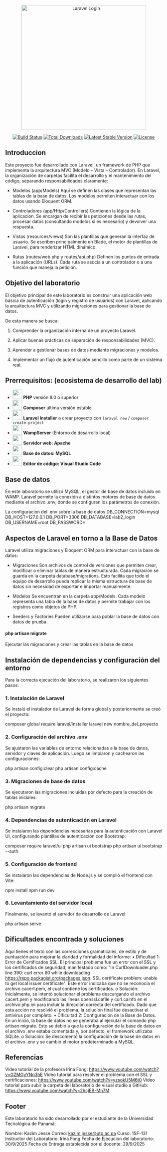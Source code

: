 <p align="center"><a href="https://laravel.com" target="_blank"><img src="https://images.ctfassets.net/23aumh6u8s0i/7q90WhvMPGyPqhh5XfG15z/e77f3d9251c3c15102f6066159a7690d/login-page" width="400" alt="Laravel Login"></a></p>

<p align="center">
<a href="https://github.com/laravel/framework/actions"><img src="https://github.com/laravel/framework/workflows/tests/badge.svg" alt="Build Status"></a>
<a href="https://packagist.org/packages/laravel/framework"><img src="https://img.shields.io/packagist/dt/laravel/framework" alt="Total Downloads"></a>
<a href="https://packagist.org/packages/laravel/framework"><img src="https://img.shields.io/packagist/v/laravel/framework" alt="Latest Stable Version"></a>
<a href="https://packagist.org/packages/laravel/framework"><img src="https://img.shields.io/packagist/l/laravel/framework" alt="License"></a>
</p>

## Introduccion

Este proyecto fue desarrollado con Laravel, un framework de PHP que implementa la arquitectura MVC (Modelo – Vista – Controlador).
En Laravel, la organización de carpetas facilita el desarrollo y el mantenimiento del código, separando responsabilidades claramente:

- Modelos (app/Models)
Aquí se definen las clases que representan las tablas de la base de datos.
Los modelos permiten interactuar con los datos usando Eloquent ORM.

- Controladores (app/Http/Controllers)
Contienen la lógica de la aplicación.
Se encargan de recibir las peticiones desde las rutas, procesar datos (consultando modelos si es necesario) y devolver una respuesta.

- Vistas (resources/views)
Son las plantillas que generan la interfaz de usuario.
Se escriben principalmente en Blade, el motor de plantillas de Laravel, para renderizar HTML dinámico.

- Rutas (routes/web.php y routes/api.php)
Definen los puntos de entrada a la aplicación (URLs).
Cada ruta se asocia a un controlador o a una función que maneja la petición.

## Objetivo del laboratorio

El objetivo principal de este laboratorio es construir una aplicación web básica de autenticación (login y registro de usuarios) con Laravel, aplicando la arquitectura MVC y utilizando migraciones para gestionar la base de datos.

De esta manera se busca:

1. Comprender la organización interna de un proyecto Laravel.

2. Aplicar buenas prácticas de separación de responsabilidades (MVC).

3. Aprender a gestionar bases de datos mediante migraciones y modelos.

4. Implementar un flujo de autenticación sencillo como parte de un sistema real.

## Prerrequisitos: (ecosistema de desarrollo del lab)

- <img src="https://cdn.jsdelivr.net/gh/devicons/devicon/icons/php/php-original.svg" width="30"/> **PHP** versión 8.0 o superior  
- <img src="https://getcomposer.org/img/logo-composer-transparent2.png" width="30"/> **Composer** última versión estable  
- <img src="https://laravel.com/img/logomark.min.svg" width="30"/> **Laravel Installer** o crear proyecto con `laravel new` / `composer create-project`  
- <img src="https://www.wampserver.com/favicon.ico" width="30"/> **WampServer** (Entorno de desarrollo local)  
- <img src="https://cdn.jsdelivr.net/gh/devicons/devicon/icons/apache/apache-original.svg" width="30"/> **Servidor web: Apache**  
- <img src="https://cdn.jsdelivr.net/gh/devicons/devicon/icons/mysql/mysql-original.svg" width="30"/> **Base de datos: MySQL**  
- <img src="https://cdn.jsdelivr.net/gh/devicons/devicon/icons/vscode/vscode-original.svg" width="30"/> **Editor de código: Visual Studio Code**

## Base de datos

En este laboratorio se utilizó MySQL, el gestor de base de datos incluido en WAMP. Laravel permite la conexión a distintos motores de base de datos mediante el archivo .env, donde se configuran los parámetros de conexión.

La configuracion del .env sobre la base de datos
DB_CONNECTION=mysql
DB_HOST=127.0.0.1
DB_PORT=3306
DB_DATABASE=lab2_login
DB_USERNAME=root
DB_PASSWORD=

## Aspectos de Laravel en torno a la Base de Datos

Laravel utiliza migraciones y Eloquent ORM para interactuar con la base de datos:

- Migraciones
Son archivos de control de versiones que permiten crear, modificar o eliminar tablas de manera estructurada. Cada migración se guarda en la carpeta database/migrations.
Esto facilita que todo el equipo de desarrollo pueda replicar la misma estructura de base de datos sin necesidad de exportar e importar manualmente.

- Modelos
Se encuentran en la carpeta app/Models. Cada modelo representa una tabla de la base de datos y permite trabajar con los registros como objetos de PHP.

- Seeders y Factories
Pueden utilizarse para poblar la base de datos con datos de prueba.

#### php artisan migrate
Ejecutar las migraciones y crear las tablas en la base de datos

## Instalación de dependencias y configuración del entorno

Para la correcta ejecución del laboratorio, se realizaron los siguientes pasos:

### 1. Instalación de Laravel
Se instaló el instalador de Laravel de forma global y posteriormente se creó el proyecto:

composer global require laravel/installer
laravel new nombre_del_proyecto

### 2. Configuración del archivo .env
Se ajustaron las variables de entorno relacionadas a la base de datos, servidor y claves de aplicación.
Luego se limpiaron y cachearon las configuraciones:

php artisan config:clear
php artisan config:cache

### 3. Migraciones de base de datos
Se ejecutaron las migraciones incluidas por defecto para la creación de tablas iniciales:

php artisan migrate

### 4. Dependencias de autenticación en Laravel
Se instalaron las dependencias necesarias para la autenticación con Laravel UI, configurando plantillas de autenticación con Bootstrap:

composer require laravel/ui
php artisan ui bootstrap
php artisan ui bootstrap --auth

### 5. Configuración de frontend
Se instalaron las dependencias de Node.js y se compiló el frontend con Vite:

npm install
npm run dev

### 6. Levantamiento del servidor local
Finalmente, se levantó el servidor de desarrollo de Laravel:

php artisan serve

## Dificultades encontrada y soluciones
Aquí tienes el texto con las correcciones gramaticales, de estilo y de puntuación para mejorar la claridad y formalidad del informe:
•	Dificultad 1: Error de Certificados SSL. El principal problema fue un error con el SSL y los certificados de seguridad, manifestado como: "In CurlDownloader.php line 390: curl error 60 while downloading https://repo.packagist.org/packages.json: SSL certificate problem: unable to get local issuer certificate". Este error indicaba que no se reconocía el archivo cacert.pem, el cual contiene los certificados.
o	Solución: Inicialmente, se intentó solucionar el problema descargando el archivo cacert.pem y modificando las líneas openssl.cafile y curl.cainfo en el archivo php.ini para incluir la dirección correcta del certificado. Dado que esta acción no resolvió el problema, la solución final fue desactivar el antivirus por completo.
•	Dificultad 2: Configuración de la Base de Datos. En un inicio, la base de datos no se generaba al ejecutar el comando php artisan migrate. Esto se debió a que la configuración de la base de datos en el archivo .env estaba comentada y, por defecto, el framework utilizaba SQLite.
o	Solución: Se descomentó la configuración de la base de datos en el archivo .env y se cambió el motor predeterminado a MySQL.

## Referencias

Video tutorial de la profesora Irina Fong: https://www.youtube.com/watch?v=GZMGyYNq3hE
Video tutorial para resolver el problema con el SSL y certificaciones: https://www.youtube.com/watch?v=yzsokU5M6t0
Video tutorial para subir la carpeta del laboratorio de visual studio a GitHub: https://www.youtube.com/watch?v=2hcjEB-Mn7M

## Footer

Este laboratorio ha sido desarrollado por el estudiante de la Universidad Tecnológica de Panamá:

Nombre: Kazim Jesse
Correo: kazim.jesse@utp.ac.pa
Curso: 1SF-131
Instructor del Laboratorio: Irina Fong
Fecha de Ejecucion del laboratorio: 30/9/2025
Fecha de Entrega establecida por el docente: 29/9/2025
